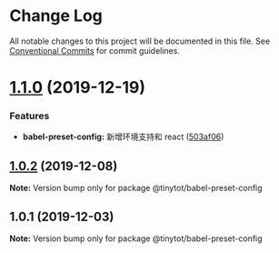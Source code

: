 # Change Log

All notable changes to this project will be documented in this file.
See [Conventional Commits](https://conventionalcommits.org) for commit guidelines.

# [1.1.0](https://github.com/tinytot1/tools/compare/@tinytot/babel-preset-config@1.0.2...@tinytot/babel-preset-config@1.1.0) (2019-12-19)

### Features

- **babel-preset-config:** 新增环境支持和 react ([503af06](https://github.com/tinytot1/tools/commit/503af060f538df9066aa053ff457ce8c0da6a6da))

## [1.0.2](https://github.com/tinytot1/tools/compare/@tinytot/babel-preset-config@1.0.1...@tinytot/babel-preset-config@1.0.2) (2019-12-08)

**Note:** Version bump only for package @tinytot/babel-preset-config

## 1.0.1 (2019-12-03)

**Note:** Version bump only for package @tinytot/babel-preset-config
